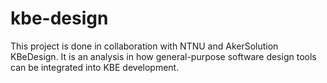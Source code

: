 kbe-design
==========

This project is done in collaboration with NTNU and AkerSolution KBeDesign. It is an analysis in how general-purpose software design tools can be integrated into KBE development.
